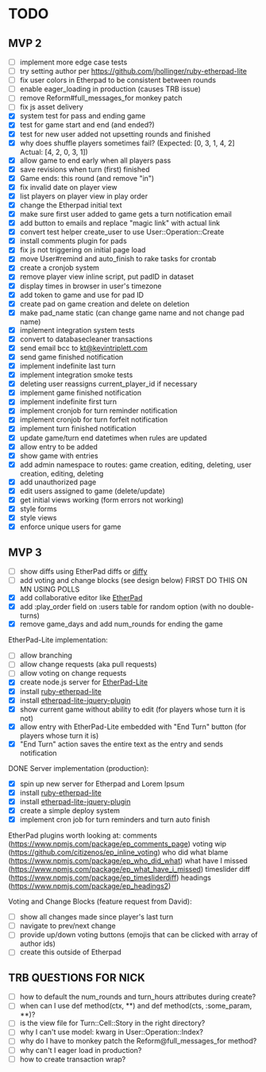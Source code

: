 # TODO

## MVP 2
- [ ] implement more edge case tests
- [ ] try setting author per https://github.com/jhollinger/ruby-etherpad-lite
- [ ] fix user colors in Etherpad to be consistent between rounds
- [ ] enable eager_loading in production (causes TRB issue)
- [ ] remove Reform#full_messages_for monkey patch
- [ ] fix js asset delivery
- [X] system test for pass and ending game
- [X] test for game start and end (and ended?)
- [X] test for new user added not upsetting rounds and finished
- [X] why does shuffle players sometimes fail? (Expected: [0, 3, 1, 4, 2] Actual: [4, 2, 0, 3, 1])
- [X] allow game to end early when all players pass
- [X] save revisions when turn (first) finished
- [X] Game ends: this round (and remove "in")
- [X] fix invalid date on player view
- [X] list players on player view in play order
- [X] change the Etherpad initial text
- [X] make sure first user added to game gets a turn notification email
- [X] add button to emails and replace "magic link" with actual link
- [X] convert test helper create_user to use User::Operation::Create
- [X] install comments plugin for pads
- [X] fix js not triggering on initial page load
- [X] move User#remind and auto_finish to rake tasks for crontab
- [X] create a cronjob system
- [X] remove player view inline script, put padID in dataset
- [X] display times in browser in user's timezone
- [X] add token to game and use for pad ID
- [X] create pad on game creation and delete on deletion
- [X] make pad_name static (can change game name and not change pad name)
- [X] implement integration system tests
- [X] convert to databasecleaner transactions
- [X] send email bcc to kt@kevintriplett.com
- [X] send game finished notification
- [X] implement indefinite last turn
- [X] implement integration smoke tests
- [X] deleting user reassigns current_player_id if necessary
- [X] implement game finished notification
- [X] implement indefinite first turn
- [X] implement cronjob for turn reminder notification
- [X] implement cronjob for turn forfeit notification
- [X] implement turn finished notification
- [X] update game/turn end datetimes when rules are updated
- [X] allow entry to be added
- [X] show game with entries
- [X] add admin namespace to routes: game creation, editing, deleting, user creation, editing, deleting
- [X] add unauthorized page
- [X] edit users assigned to game (delete/update)
- [X] get initial views working (form errors not working)
- [X] style forms
- [X] style views
- [X] enforce unique users for game

## MVP 3
- [ ] show diffs using EtherPad diffs or [diffy](https://github.com/samg/diffy)
- [ ] add voting and change blocks (see design below) FIRST DO THIS ON MN USING POLLS
- [X] add collaborative editor like [EtherPad](https://github.com/ether/etherpad-lite)
- [X] add :play_order field on :users table for random option (with no double-turns)
- [X] remove game_days and add num_rounds for ending the game

EtherPad-Lite implementation:
- [ ] allow branching
- [ ] allow change requests (aka pull requests)
- [ ] allow voting on change requests
- [X] create node.js server for [EtherPad-Lite](https://github.com/ether/etherpad-lite)
- [X] install [ruby-etherpad-lite](https://github.com/jhollinger/ruby-etherpad-lite)
- [X] install [etherpad-lite-jquery-plugin](https://github.com/ether/etherpad-lite-jquery-plugin)
- [X] show current game without ability to edit (for players whose turn it is not)
- [X] allow entry with EtherPad-Lite embedded with "End Turn" button (for players whose turn it is)
- [X] "End Turn" action saves the entire text as the entry and sends notification

DONE Server implementation (production):
- [X] spin up new server for Etherpad and Lorem Ipsum
- [X] install [ruby-etherpad-lite](https://github.com/jhollinger/ruby-etherpad-lite)
- [X] install [etherpad-lite-jquery-plugin](https://github.com/ether/etherpad-lite-jquery-plugin)
- [X] create a simple deploy system
- [X] implement cron job for turn reminders and turn auto finish

EtherPad plugins worth looking at:
comments (https://www.npmjs.com/package/ep_comments_page)
voting wip (https://github.com/citizenos/ep_inline_voting)
who did what blame (https://www.npmjs.com/package/ep_who_did_what)
what have I missed (https://www.npmjs.com/package/ep_what_have_i_missed)
timeslider diff (https://www.npmjs.com/package/ep_timesliderdiff)
headings (https://www.npmjs.com/package/ep_headings2)

Voting and Change Blocks (feature request from David):
- [ ] show all changes made since player's last turn
- [ ] navigate to prev/next change
- [ ] provide up/down voting buttons (emojis that can be clicked with array of author ids)
- [ ] create this outside of Etherpad

## TRB QUESTIONS FOR NICK
- [ ] how to default the num_rounds and turn_hours attributes during create?
- [ ] when can I use def method(ctx, **) and def method(cts, :some_param, **)?
- [ ] is the view file for Turn::Cell::Story in the right directory?
- [ ] why I can't use model: kwarg in User::Operation::Index?
- [ ] why do I have to monkey patch the Reform@full_messages_for method?
- [ ] why can't I eager load in production?
- [ ] how to create transaction wrap?